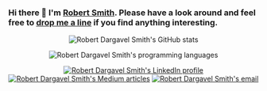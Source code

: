 ### Hi there 👋 I'm [Robert Smith](https://teticio.github.io). Please have a look around and feel free to [drop me a line](mailto:teticio@gmail.com) if you find anything interesting. 

<p align="center">
  <img src="https://github-readme-stats.vercel.app/api?username=teticio&show_icons=true&theme=dracula&count_private=true&include_all_commits=true" alt="Robert Dargavel Smith's GitHub stats"/>
</p>
 
<p align="center"> 
  <img src="https://github-readme-stats.vercel.app/api/top-langs/?username=teticio&theme=dracula&hide=HTML,%20Jupyter%20Notebook,%20Smarty&langs_count=7&layout=compact" alt="Robert Dargavel Smith's programming languages"/>
</p>

<p align="center">
  <a href="https://www.linkedin.com/in/attentioncoach/" target="_blank"><img src="https://img.shields.io/badge/LinkedIn-0077B5?style=for-the-badge&logo=linkedin&logoColor=white" alt="Robert Dargavel Smith's LinkedIn profile"/></a>
  <a href="https://teticio.medium.com/" target="_blank"><img src="https://img.shields.io/badge/Medium-12100E?style=for-the-badge&logo=medium&logoColor=white" alt="Robert Dargavel Smith's Medium articles"/></a>
  <a href="mailto:teticio@gmail.com" target="_blank"><img src="https://img.shields.io/badge/Gmail-D14836?style=for-the-badge&logo=gmail&logoColor=white" alt="Robert Dargavel Smith's email"/></a>
</p>

<!--
**teticio/teticio** is a ✨ _special_ ✨ repository because its `README.md` (this file) appears on your GitHub profile.

Here are some ideas to get you started:

- 🔭 I’m currently working on ...
- 🌱 I’m currently learning ...
- 👯 I’m looking to collaborate on ...
- 🤔 I’m looking for help with ...
- 💬 Ask me about ...
- 📫 How to reach me: ...
- 😄 Pronouns: ...
- ⚡ Fun fact: ...
-->
